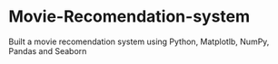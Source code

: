 # Movie-Recomendation-system
Built a movie recomendation system using Python, Matplotlb, NumPy, Pandas and Seaborn
